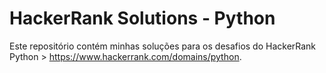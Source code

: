 # HackerRank Solutions - Python

Este repositório contém minhas soluções para os desafios do HackerRank Python > https://www.hackerrank.com/domains/python.
